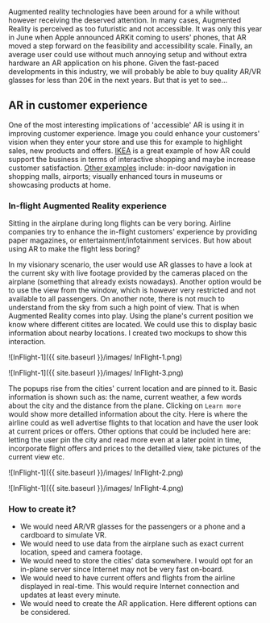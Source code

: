 Augmented reality technologies have been around for a while without however receiving the deserved attention. 
In many cases, Augmented Reality is perceived as too futuristic and not accessible. It was only
this year in June when Apple announced ARKit coming to users' phones, that AR moved a step forward on the feasibility 
and accessibility scale. Finally, an average user could use without much annoying setup and without extra hardware 
an AR application on his phone. Given the fast-paced developments in this industry, we will probably be able to buy quality 
AR/VR glasses for less than 20€ in the next years. But that is yet to see...

## AR in customer experience
One of the most interesting implications of 'accessible' AR is using it in improving customer experience. 
Image you could enhance your customers' vision when they enter your store and use this for example to highlight sales, new 
products and offers. [IKEA](https://www.gizmodo.com.au/2017/09/ikeas-new-augmented-reality-app-means-youre-never-not-at-ikea/)
is a great example of how AR could support the business in terms of interactive shopping and maybe increase customer satisfaction.
[Other examples](https://haptic.al/investment-giant-is-testing-virtual-reality-for-customer-service-training-bc95d20a96a6) 
include: in-door navigation in shopping malls, airports; visually enhanced tours in museums or showcasing products at home.
 
 ### In-flight Augmented Reality experience
 Sitting in the airplane during long flights can be very boring. Airline companies try to enhance the in-flight customers' experience
 by providing paper magazines, or entertainment/infotainment services. But how about using AR to make the flight less boring? 
 
 In my  visionary scenario, the user would use AR glasses to have a look at the current sky with live footage provided by the 
 cameras placed on the airplane (something that already exists nowadays). Another option would be to use the view from the window,
 which is however very restricted and not available to all passengers. On another note, there is not much to understand from the sky
 from such a high point of view. That is when Augmented Reality comes into play. Using the plane's current position we know where different 
 citites are located. We could use this to display basic information about nearby locations. I created two mockups to show this
 interaction.

 ![InFlight-1]({{ site.baseurl }}/images/ InFlight-1.png)
 
 ![InFlight-1]({{ site.baseurl }}/images/ InFlight-3.png)
 
 The popups rise from the cities' current location and are pinned to it. Basic information is shown such as: the name, current weather,
 a few words about the city and the distance from the plane. Clicking on `Learn more` would show more detailled information about the city.
 Here is where the airline could as well advertise flights to that location and have the user look at current prices or offers.
 Other options that could be included here are: letting the user pin the city and read more even at a later point in time, 
 incorporate flight offers and prices to the detailled view, take pictures of the current view etc.
 
 ![InFlight-1]({{ site.baseurl }}/images/ InFlight-2.png)
 
 ![InFlight-1]({{ site.baseurl }}/images/ InFlight-4.png)
 
 ### How to create it?
* We would need AR/VR glasses for the passengers or a phone and a cardboard to simulate VR.
* We would need to use data from the airplane such as exact current location, speed and camera footage.
* We would need to store the cities' data somewhere. I would opt for an in-plane server since Internet may not be very fast on-board.
* We would need to have current offers and flights from the airline displayed in real-time. This would require Internet connection
and updates at least every minute. 
* We would need to create the AR application. Here different options can be considered. 




